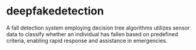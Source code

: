# deepfakedetection
A fall detection system employing decision tree algorithms utilizes sensor data to classify whether an individual has fallen based on predefined criteria, enabling rapid response and assistance in emergencies.
